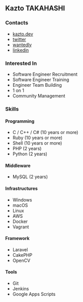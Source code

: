 ## Kazto TAKAHASHI

### Contacts

- [kazto.dev](https://kazto.dev/)
- [twitter](https://twitter.com/bainarian)
- [wantedly](https://www.wantedly.com/id/kazto)
- [linkedin](https://www.linkedin.com/in/kazto/)

### Interested In

- Software Engineer Recruitment
- Software Engineer Training
- Engineer Team Building
- 1 on 1
- Community Management

### Skills

#### Programming

- C / C++ / C# (10 years or more)
- Ruby (10 years or more)
- Shell (10 years or more)
- PHP (2 years)
- Python (2 years)

#### Middleware

- MySQL (2 years)

#### Infrastructures

- Windows
- macOS
- Linux
- AWS
- Docker
- Vagrant

#### Framework

- Laravel
- CakePHP
- OpenCV

#### Tools

- Git
- Jenkins
- Google Apps Scripts




<!--
**kazto/kazto** is a ✨ _special_ ✨ repository because its `README.md` (this file) appears on your GitHub profile.

Here are some ideas to get you started:

- 🔭 I’m currently working on ...
- 🌱 I’m currently learning ...
- 👯 I’m looking to collaborate on ...
- 🤔 I’m looking for help with ...
- 💬 Ask me about ...
- 📫 How to reach me: ...
- 😄 Pronouns: ...
- ⚡ Fun fact: ...
-->
